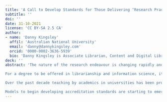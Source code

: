 ```yaml
---
title: 'A Call to Develop Standards for Those Delivering ‘Research Practice’ Training'
subtitle: ''
doi: ''
date: 31-10-2021
license: 'CC BY-SA 2.5 CA'
author: 
- name: 'Danny Kingsley'
  affil: 'Australian National University'
  email: 'danny@dannykingsley.com'
  orcid: '0000-0002-3636-5939'
  bio: 'Danny Kingsley is Associate Librarian, Content and Digital Library Strategy at Flinders University and Visiting Fellow at the Australian National Centre for the Public Awareness of Science. Between 2015–2019 Danny worked as the Deputy Director of Cambridge University Libraries (Scholarly Communication & Research Services). She established the Australasian Open Access Strategy Group and worked at the Australian National University as Manager of Scholarly Communication after completing her 2008 PhD there on open access. She is in demand as a presenter and writer.'
deck: ''
abstract: 'The nature of the research endeavour is changing rapidly and requires a wide set of skills beyond the research focus. The delivery of aspects of researcher training ‘beyond the bench’ is met by different sections of an institution, including the research office, the media office and the library. In Australia researcher training in open access, research data management and other aspects of open science is primarily offered by librarians. But what training do librarians receive in scholarly communication within their librarianship degrees? 

For a degree to be offered in librarianship and information science, it must be accredited by the Australian Library and Information Association (ALIA), with a curriculum that is based on ALIA’s lists of skills and attributes. However, these lists do not contain any reference to key open research terms and are almost mutually exclusive with core competencies in scholarly communication as identified by the North American Serials Interest Group and an international Joint Task Force. 

Over the past decade teaching by academics in universities has been professionalised with courses and qualifications. Those responsible for researcher training within universities and the material that is being offered should also meet an agreed accreditation. This paper is arguing that there is a clear need to develop parallel standards around ‘research practice’ training for PhD students and Early Career Researchers, and those delivering this training should be able to demonstrate their skills against these standards.

Models to begin developing accreditation standards are starting to emerge, with the recent launch of the Centre for Academic Research Quality and Improvement in the UK. There are multiple organisations, both grassroots and long-established that would be able to contribute to this project.'
---
```



